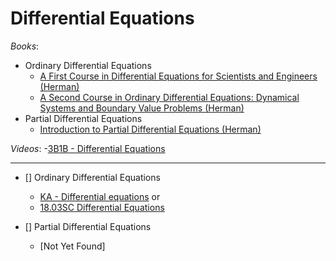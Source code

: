 # Differential Equations

_Books_:

- Ordinary Differential Equations
  - [A First Course in Differential Equations for Scientists and Engineers (Herman)](<https://math.libretexts.org/Bookshelves/Differential_Equations/A_First_Course_in_Differential_Equations_for_Scientists_and_Engineers_(Herman)>)
  - [A Second Course in Ordinary Differential Equations: Dynamical Systems and Boundary Value Problems (Herman)](<https://math.libretexts.org/Bookshelves/Differential_Equations/A_Second_Course_in_Ordinary_Differential_Equations%3A_Dynamical_Systems_and_Boundary_Value_Problems_(Herman)>)
- Partial Differential Equations
  - [Introduction to Partial Differential Equations (Herman)](<https://math.libretexts.org/Bookshelves/Differential_Equations/Introduction_to_Partial_Differential_Equations_(Herman)>)

_Videos_: -[3B1B - Differential Equations](https://www.3blue1brown.com/topics/differential-equations)

---

- [] Ordinary Differential Equations

  - [KA - Differential equations](https://www.khanacademy.org/math/differential-equations)
    or
  - [18.03SC Differential Equations](https://ocw.mit.edu/courses/18-03sc-differential-equations-fall-2011/)

- [] Partial Differential Equations
  - [Not Yet Found]
